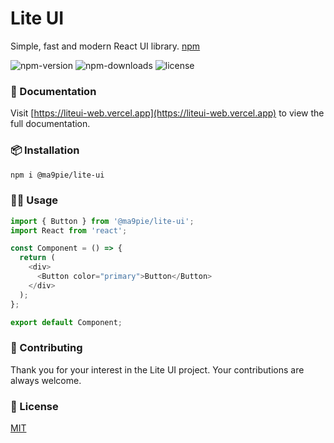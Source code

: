 #  Lite UI
Simple, fast and modern React UI library. [npm](https://www.npmjs.com/package/@ma9pie/lite-ui)

<div style="display:flex; gap:4px;">
  <img alt="npm-version" src="https://img.shields.io/npm/v/@ma9pie/lite-ui.svg"/>
  <img alt="npm-downloads" src="https://img.shields.io/npm/dt/@ma9pie/lite-ui.svg"/>
  <img alt="license" src="https://img.shields.io/badge/license-MIT-blue.svg"/>
</div>

### 📄 Documentation
Visit [https://liteui-web.vercel.app](https://liteui-web.vercel.app) to view the full documentation.

### 📦 Installation
```bash
npm i @ma9pie/lite-ui
```

### 👨‍💻 Usage
```javascript
import { Button } from '@ma9pie/lite-ui';
import React from 'react';

const Component = () => {
  return (
    <div>
      <Button color="primary">Button</Button>
    </div>
  );
};

export default Component;
```

### 🤝 Contributing 
Thank you for your interest in the Lite UI project. Your contributions are always welcome.

### 📜 License
[MIT](https://choosealicense.com/licenses/mit/)